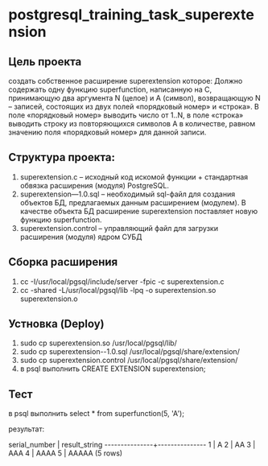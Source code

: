 # postgresql_training_task_superextension

## Цель проекта
создать собственное расширение superextension которое:
Должно содержать одну функцию superfunction, написанную на C, принимающую два аргумента N (целое) и A (символ), возвращающую N – записей, состоящих из двух полей «порядковый номер» и «строка». В поле «порядковый номер» выводить число от 1..N, в поле «строка» выводить строку из повторяющихся символов A в количестве, равном значению поля «порядковый номер» для данной записи.

## Структура проекта:
1. superextension.c – исходный код искомой функции + стандартная обвязка расширения (модуля) PostgreSQL.
2. superextension—1.0.sql – необходимый sql-файл для создания объектов БД, предлагаемых данным расширением (модулем). В качестве объекта БД расширение superextension поставляет новую функцию superfunction.
3. superextension.control – управляющий файл для загрузки расширения (модуля) ядром СУБД

## Сборка расширения
1. cc -I/usr/local/pgsql/include/server -fpic -c superextension.c
2. cc -shared -L/usr/local/pgsql/lib -lpq -o superextension.so superextension.o

## Устновка (Deploy)
1. sudo cp superextension.so /usr/local/pgsql/lib/
2. sudo cp superextension--1.0.sql /usr/local/pgsql/share/extension/
3. sudo cp superextension.control /usr/local/pgsql/share/extension/
4. в psql выполнить CREATE EXTENSION superextension;

## Тест
в psql выполнить select * from superfunction(5, 'A');

результат:

 serial_number | result_string 
---------------+---------------
             1 | A
             2 | AA
             3 | AAA
             4 | AAAA
             5 | AAAAA
(5 rows)


  
